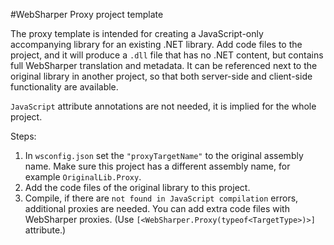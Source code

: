 #WebSharper Proxy project template

The proxy template is intended for creating a JavaScript-only accompanying
library for an existing .NET library. Add code files to the project, and it
will produce a `.dll` file that has no .NET content, but contains full
WebSharper translation and metadata. It can be referenced next to the original
library in another project, so that both server-side and client-side
functionality are available.

`JavaScript` attribute annotations are not needed, it is implied for the
whole project.

Steps:

1. In `wsconfig.json` set the `"proxyTargetName"` to the original assembly name.
Make sure this  project has a different assembly name,
for example `OriginalLib.Proxy`.
2. Add the code files of the original library to this project.
3. Compile, if there are `not found in JavaScript compilation` errors, additional
proxies are needed. You can add extra code files with WebSharper proxies.
(Use `[<WebSharper.Proxy(typeof<TargetType>)>]` attribute.)